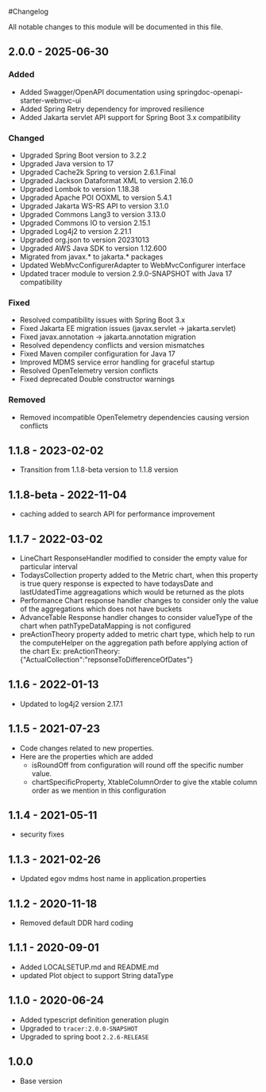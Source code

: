 #Changelog

All notable changes to this module will be documented in this file.

## 2.0.0 - 2025-06-30

### Added
- Added Swagger/OpenAPI documentation using springdoc-openapi-starter-webmvc-ui
- Added Spring Retry dependency for improved resilience
- Added Jakarta servlet API support for Spring Boot 3.x compatibility

### Changed
- Upgraded Spring Boot version to 3.2.2
- Upgraded Java version to 17
- Upgraded Cache2k Spring to version 2.6.1.Final
- Upgraded Jackson Dataformat XML to version 2.16.0
- Upgraded Lombok to version 1.18.38
- Upgraded Apache POI OOXML to version 5.4.1
- Upgraded Jakarta WS-RS API to version 3.1.0
- Upgraded Commons Lang3 to version 3.13.0
- Upgraded Commons IO to version 2.15.1
- Upgraded Log4j2 to version 2.21.1
- Upgraded org.json to version 20231013
- Upgraded AWS Java SDK to version 1.12.600
- Migrated from javax.* to jakarta.* packages
- Updated WebMvcConfigurerAdapter to WebMvcConfigurer interface
- Updated tracer module to version 2.9.0-SNAPSHOT with Java 17 compatibility

### Fixed
- Resolved compatibility issues with Spring Boot 3.x
- Fixed Jakarta EE migration issues (javax.servlet → jakarta.servlet)
- Fixed javax.annotation → jakarta.annotation migration
- Resolved dependency conflicts and version mismatches
- Fixed Maven compiler configuration for Java 17
- Improved MDMS service error handling for graceful startup
- Resolved OpenTelemetry version conflicts
- Fixed deprecated Double constructor warnings

### Removed
- Removed incompatible OpenTelemetry dependencies causing version conflicts

## 1.1.8 - 2023-02-02

- Transition from 1.1.8-beta version to 1.1.8 version

## 1.1.8-beta - 2022-11-04

- caching added to search API for performance improvement

## 1.1.7 - 2022-03-02
- LineChart ResponseHandler modified to consider the empty value for particular interval 
- TodaysCollection property added to the Metric chart, when this property is true query response is expected to have todaysDate and lastUdatedTime aggreagations which would be returned as the plots
- Performance Chart response handler changes to consider only the value of the aggregations which does not have buckets
- AdvanceTable Response handler changes to consider valueType of the chart when pathTypeDataMapping is not configured
- preActionTheory property added to metric chart type, which help to run the computeHelper on the aggregation path before applying action of the chart
	Ex: preActionTheory:{"ActualCollection":"repsonseToDifferenceOfDates"}




## 1.1.6 - 2022-01-13
- Updated to log4j2 version 2.17.1


## 1.1.5 - 2021-07-23
- Code changes related to new properties.
- Here are the properties which are added 
  - isRoundOff from configuration will round off the specific number value.
  - chartSpecificProperty, XtableColumnOrder to give the xtable column order as we mention in this configuration

## 1.1.4 - 2021-05-11
- security fixes

## 1.1.3 - 2021-02-26
- Updated egov mdms host name in application.properties

## 1.1.2 - 2020-11-18
- Removed default DDR hard coding 


## 1.1.1 - 2020-09-01

- Added LOCALSETUP.md and README.md
- updated Plot object to support String dataType

## 1.1.0 - 2020-06-24

- Added typescript definition generation plugin
- Upgraded to `tracer:2.0.0-SNAPSHOT`
- Upgraded to spring boot `2.2.6-RELEASE`

## 1.0.0

- Base version